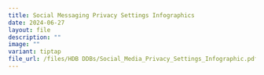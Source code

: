 ```yaml
---
title: Social Messaging Privacy Settings Infographics
date: 2024-06-27
layout: file
description: ""
image: ""
variant: tiptap
file_url: /files/HDB DDBs/Social_Media_Privacy_Settings_Infographic.pdf
---
```


